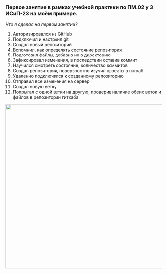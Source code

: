### Первое занятие в рамках учебной практики по ПМ.02 у 3 ИСиП-23 на моём примере.
_Что я сделал на первом занятии?_
1) Авторизировался на GitHub
2) Подключил и настроил git
3) Создал новый репозиторий
4) Вспомнил, как определять состояние репозитория
5) Подготовил файлы, добавив их в директорию
6) Зафиксировал изменения, в последствии оставив коммит
7) Научился смотреть состояние, количество коммитов
8) Создал репозиторий, поверзностно изучил проекты в гитхаб
9) Удаленно подключился к созданному репозиторию
10) Отправил все изменения на сервер
11) Создал новую ветку
12) Попрыгал с одной ветки на другую, проверив наличие обеих веток и файлов в репозитории гитхаба
<p align="center">
  <img width="800" height="530" src="[https://github.com/blademoon/Markdown/blob/main/Picture/cat.jpg](https://otkritko.ru/uploads/files/poka-kartinka2.jpg)">
</p>
